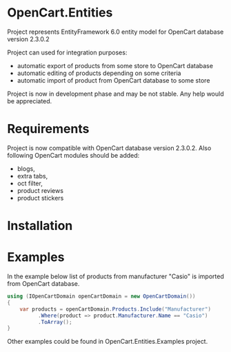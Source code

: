 # OpenCart.Entities
Project represents EntityFramework 6.0 entity model for OpenCart database version 2.3.0.2

Project can used for integration purposes:
- automatic export of products from some store to OpenCart database
- automatic editing of products depending on some criteria
- automatic import of product from OpenCart database to some store

<aside class="warning">
Project is now in development phase and may be not stable. Any help would be appreciated.
</aside>

# Requirements

Project is now compatible with OpenCart database version 2.3.0.2.
Also following OpenCart modules should be added: 
* blogs, 
* extra tabs,
* oct filter,
* product reviews
* product stickers

# Installation

# Examples

In the example below list of products from manufacturer "Casio" is imported from OpenCart database.

```csharp
using (IOpenCartDomain openCartDomain = new OpenCartDomain())
{
    var products = openCartDomain.Products.Include("Manufacturer")
          .Where(product => product.Manufacturer.Name == "Casio")
          .ToArray();
}
```
Other examples could be found in OpenCart.Entities.Examples project.
